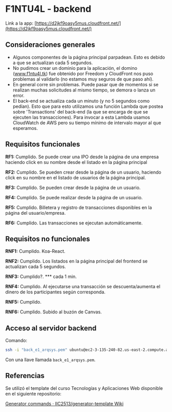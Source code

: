 # F1NTU4L - backend

Link a la app: [https://d2jkf9oasy5mus.cloudfront.net/](https://d2jkf9oasy5mus.cloudfront.net/)

## Consideraciones generales

- Algunos componentes de la página principal parpadean. Esto es debido a que se actualizan cada 5 segundos.
- No pudimos crear un dominio para la aplicación, el domino (www.f1ntu4l.tk) fue obtenido por Freedom y CloudFront nos puso problemas al validarlo (no estamos muy seguros de que paso ahí).
- En general corre sin problemas. Puede pasar que de momentos si se realizan muchas solicitudes al mismo tiempo, se demora o lanza un error.
- El back-end se actualiza cada un minuto (y no 5 segundos como pedían). Esto que para esto utilizamos una función Lambda que postea sobre 'Transactions' del back-end (la que se encarga de que se ejecuten las transacciones). Para invocar a esta Lambda usamos CloudWatch de AWS pero su tiempo mínimo de intervalo mayor al que esperamos.

## Requisitos funcionales

**RF1:** Cumplido. Se puede crear una IPO desde la página de una empresa haciendo click en su nombre desde el listado en la página principal

**RF2:** Cumplido. Se pueden crear desde la página de un usuario, haciendo click en su nombre en el listado de usuarios de la página principal.

**RF3:** Cumplido. Se pueden crear desde la página de un usuario.

**RF4:** Cumplido. Se puede realizar desde la página de un usuario.

**RF5:** Cumplido. Billetera y registro de transacciones disponibles en la página del usuario/empresa.

**RF6:** Cumplido. Las transacciones se ejecutan automáticamente.

## Requisitos no funcionales

**RNF1:** Cumplido. Koa-React.

**RNF2:** Cumplido. Los listados en la página principal del frontend se actualizan cada 5 segundos.

**RNF3:** Cumplido?. *** cada 1 min.

**RNF4:** Cumplido. Al ejecutarse una transacción se descuenta/aumenta el dinero de los participantes según corresponda.

**RNF5:** Cumplido.

**RNF6:** Cumplido. Subido al buzón de Canvas.

## Acceso al servidor backend

Comando:

```bash
ssh -i "back_e1_arqsys.pem" ubuntu@ec2-3-135-240-82.us-east-2.compute.amazonaws.com
```

Con una llave llamada `back_e1_arqsys.pem`.

## Referencias

Se utilizó el template del curso Tecnologías y Aplicaciones Web disponible en el siguiente repositorio:

[Generator commands · IIC2513/generator-template Wiki](https://github.com/IIC2513/generator-template/wiki/Generator-commands) 